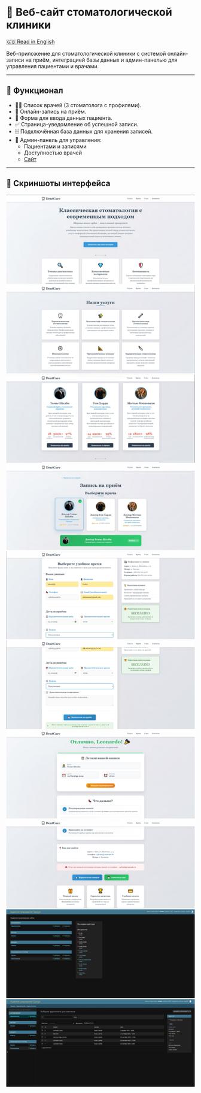 # 🦷 Веб-сайт стоматологической клиники

[🇬🇧 Read in English](README.md)

Веб-приложение для стоматологической клиники с системой онлайн-записи на приём, интеграцией базы данных и админ-панелью для управления пациентами и врачами.  

---

## 🚀 Функционал
- 👨‍⚕️ Список врачей (3 стоматолога с профилями).
- 📅 Онлайн-запись на приём.
- 📝 Форма для ввода данных пациента.
- ✅ Страница-уведомление об успешной записи.
- 🗄 Подключённая база данных для хранения записей.
- 🔑 Админ-панель для управления:
  - Пациентами и записями
  - Доступностью врачей
  - [Сайт](https://dental-fn7x.onrender.com/)

---

## 📸 Скриншоты интерфейса

![](images/10.jpg)
![](images/9.jpg)
![](images/8.jpg)
![](images/7.jpg)
![](images/6.jpg)
![](images/5.jpg)
![](images/4.jpg)
![](images/3.jpg)
![](images/2.jpg)
![](images/1.jpg)
